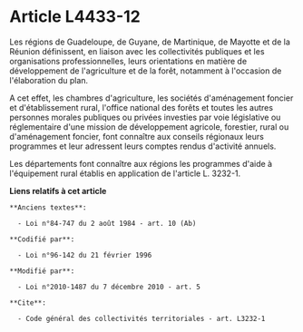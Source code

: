 # Article L4433-12

Les régions de Guadeloupe, de Guyane, de Martinique, de Mayotte et de la Réunion définissent, en liaison avec les
collectivités publiques et les organisations professionnelles, leurs orientations en matière de développement de
l'agriculture et de la forêt, notamment à l'occasion de l'élaboration du plan.

A cet effet, les chambres d'agriculture, les sociétés d'aménagement foncier et d'établissement rural, l'office national des
forêts et toutes les autres personnes morales publiques ou privées investies par voie législative ou réglementaire d'une
mission de développement agricole, forestier, rural ou d'aménagement foncier, font connaître aux conseils régionaux leurs
programmes et leur adressent leurs comptes rendus d'activité annuels. 

Les départements font connaître aux régions les programmes d'aide à l'équipement rural établis en application de l'article L.
3232-1.

**Liens relatifs à cet article**

	**Anciens textes**:

	  - Loi n°84-747 du 2 août 1984 - art. 10 (Ab)

	**Codifié par**:

	  - Loi n°96-142 du 21 février 1996

	**Modifié par**:

	  - Loi n°2010-1487 du 7 décembre 2010 - art. 5

	**Cite**:

	  - Code général des collectivités territoriales - art. L3232-1
